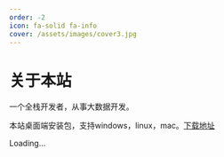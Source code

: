 ```yaml
---
order: -2
icon: fa-solid fa-info
cover: /assets/images/cover3.jpg
---
```


# 关于本站

一个全栈开发者，从事大数据开发。

本站桌面端安装包，支持windows，linux，mac。[下载地址](https://file.cizai.io/wooapp.json)




<div id="dynamic-content">
  <p>Loading...</p>
</div>


